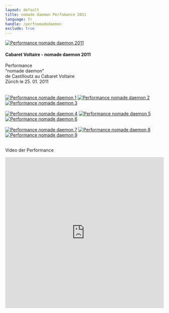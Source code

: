 ```yaml
---
layout: default
title: nomade daemon Perfomance 2011
language: fr
handle: /perfnomadedaemon
exclude: true
---
```


<a rel="lightbox" data-lightbox="example-1" href="/galeries/performance-nomadedaemon/IMG_0765.jpg" title="Performance nomade daemon 2011"><img src="/galeries/performance-nomadedaemon/IMG_0765.jpg" alt="Performance nomade daemon 2011" class="img-left"></a>
#### Cabaret Voltaire - nomade daemon 2011  
  
Performance  
“nomade daemon”  
de Castilloutz
au Cabaret Voltaire  
Zürich le 25. 01. 2011  
<br style="clear:both" />
<br style="clear:both" />
<a rel="lightbox" data-lightbox="example-1" href="/galeries/performance-nomadedaemon/DSCF0670.jpg" title="Performance nomade daemon 1"><img src="/galeries/performance-nomadedaemon/DSCF0670.jpg" alt="Performance nomade daemon 1" class="img-left3"></a>
<a rel="lightbox" data-lightbox="example-1" href="/galeries/performance-nomadedaemon/DSCF0665.jpg" title="Performance nomade daemon 2"><img src="/galeries/performance-nomadedaemon/DSCF0665.jpg" alt="Performance nomade daemon 2" class="img-left3"></a>
<a rel="lightbox" data-lightbox="example-1" href="/galeries/performance-nomadedaemon/DSCF0664.jpg" title="Performance nomade daemon 3"><img src="/galeries/performance-nomadedaemon/DSCF0664.jpg" alt="Performance nomade daemon 3" class="img-left3"></a>
<br style="clear:both" />
<br style="clear:both" />
<a rel="lightbox" data-lightbox="example-1" href="/galeries/performance-nomadedaemon/DSCF0661.jpg" title="Performance nomade daemon 4"><img src="/galeries/performance-nomadedaemon/DSCF0661.jpg" alt="Performance nomade daemon 4" class="img-left3"></a>
<a rel="lightbox" data-lightbox="example-1" href="/galeries/performance-nomadedaemon/DSCF0654.jpg" title="Performance nomade daemon 5"><img src="/galeries/performance-nomadedaemon/DSCF0654.jpg" alt="Performance nomade daemon 5" class="img-left3"></a>
<a rel="lightbox" data-lightbox="example-1" href="/galeries/performance-nomadedaemon/DSCF0653.jpg" title="Performance nomade daemon 6"><img src="/galeries/performance-nomadedaemon/DSCF0653.jpg" alt="Performance nomade daemon 6" class="img-left3"></a>
<br style="clear:both" />
<br style="clear:both" />
<a rel="lightbox" data-lightbox="example-1" href="/galeries/performance-nomadedaemon/DSCF0651.jpg" title="Performance nomade daemon 7"><img src="/galeries/performance-nomadedaemon/DSCF0651.jpg" alt="Performance nomade daemon 7" class="img-left3"></a>
<a rel="lightbox" data-lightbox="example-1" href="/galeries/performance-nomadedaemon/DSCF0648.jpg" title="Performance nomade daemon 8"><img src="/galeries/performance-nomadedaemon/DSCF0648.jpg" alt="Performance nomade daemon 8" class="img-left3"></a>
<a rel="lightbox" data-lightbox="example-1" href="/galeries/performance-nomadedaemon/DSCF0643.jpg" title="Performance nomade daemon 9"><img src="/galeries/performance-nomadedaemon/DSCF0643.jpg" alt="Performance nomade daemon 9" class="img-left3"></a>
<br style="clear:both" />
<br style="clear:both" />

Video der Performance  
  
<iframe width="100%" height="480" src="https://www.youtube.com/embed/T7nUuyKJ5Ns?rel=0" frameborder="0" allowfullscreen></iframe>
